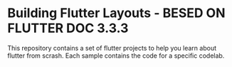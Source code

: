 # Building Flutter Layouts - BESED ON FLUTTER DOC 3.3.3 

This repository contains a set of flutter projects to help you learn about
flutter from scrash. Each sample contains the code for a specific codelab.
